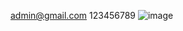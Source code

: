 admin@gmail.com
123456789
![image](https://user-images.githubusercontent.com/100822807/193490691-a4710576-cb98-46df-9dfe-690a4c360e41.png)

